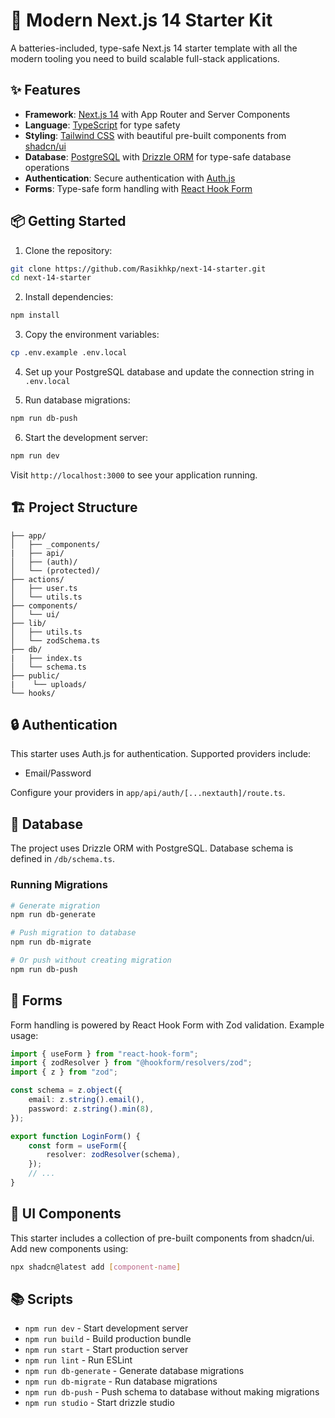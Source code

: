 # 🚀 Modern Next.js 14 Starter Kit

A batteries-included, type-safe Next.js 14 starter template with all the modern tooling you need to build scalable full-stack applications.

## ✨ Features

-   **Framework**: [Next.js 14](https://nextjs.org/) with App Router and Server Components
-   **Language**: [TypeScript](https://www.typescriptlang.org/) for type safety
-   **Styling**: [Tailwind CSS](https://tailwindcss.com/) with beautiful pre-built components from [shadcn/ui](https://ui.shadcn.com/)
-   **Database**: [PostgreSQL](https://www.postgresql.org/) with [Drizzle ORM](https://orm.drizzle.team/) for type-safe database operations
-   **Authentication**: Secure authentication with [Auth.js](https://authjs.dev/)
-   **Forms**: Type-safe form handling with [React Hook Form](https://react-hook-form.com/)

## 📦 Getting Started

1. Clone the repository:

```bash
git clone https://github.com/Rasikhkp/next-14-starter.git
cd next-14-starter
```

2. Install dependencies:

```bash
npm install
```

3. Copy the environment variables:

```bash
cp .env.example .env.local
```

4. Set up your PostgreSQL database and update the connection string in `.env.local`

5. Run database migrations:

```bash
npm run db-push
```

6. Start the development server:

```bash
npm run dev
```

Visit `http://localhost:3000` to see your application running.

## 🏗️ Project Structure

```
├── app/
│   ├── _components/
|   ├── api/
│   ├── (auth)/
│   └── (protected)/
├── actions/
│   ├── user.ts
│   └── utils.ts
├── components/
│   └── ui/
├── lib/
│   ├── utils.ts
│   └── zodSchema.ts
├── db/
|   ├── index.ts
│   └── schema.ts
├── public/
|    └── uploads/
└── hooks/
```

## 🔒 Authentication

This starter uses Auth.js for authentication. Supported providers include:

-   Email/Password

Configure your providers in `app/api/auth/[...nextauth]/route.ts`.

## 💾 Database

The project uses Drizzle ORM with PostgreSQL. Database schema is defined in `/db/schema.ts`.

### Running Migrations

```bash
# Generate migration
npm run db-generate

# Push migration to database
npm run db-migrate

# Or push without creating migration
npm run db-push
```

## 📝 Forms

Form handling is powered by React Hook Form with Zod validation. Example usage:

```typescript
import { useForm } from "react-hook-form";
import { zodResolver } from "@hookform/resolvers/zod";
import { z } from "zod";

const schema = z.object({
    email: z.string().email(),
    password: z.string().min(8),
});

export function LoginForm() {
    const form = useForm({
        resolver: zodResolver(schema),
    });
    // ...
}
```

## 🎨 UI Components

This starter includes a collection of pre-built components from shadcn/ui. Add new components using:

```bash
npx shadcn@latest add [component-name]
```

## 📚 Scripts

-   `npm run dev` - Start development server
-   `npm run build` - Build production bundle
-   `npm run start` - Start production server
-   `npm run lint` - Run ESLint
-   `npm run db-generate` - Generate database migrations
-   `npm run db-migrate` - Run database migrations
-   `npm run db-push` - Push schema to database without making migrations
-   `npm run studio` - Start drizzle studio
